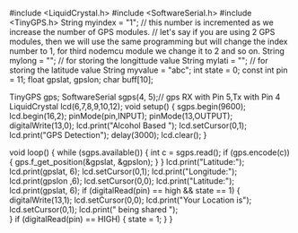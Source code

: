 #include <LiquidCrystal.h>
#include <SoftwareSerial.h>
#include <TinyGPS.h>
String myindex = "1"; // this number is incremented as we increase the number of GPS modules. 
// let's say if you are using 2 GPS modules, then we will use the same programming but will change the index number to 1, for third nodemcu module we change it to 2 and so on. 
String mylong = ""; // for storing the longittude value
String mylati = ""; // for storing the latitude value
String myvalue = "abc"; 
int state = 0;
const int pin = 11;
float gpslat, gpslon;
char buff[10];

TinyGPS gps;
SoftwareSerial sgps(4, 5);// gps RX with Pin 5,Tx with Pin 4
LiquidCrystal lcd(6,7,8,9,10,12);
void setup()
{
  sgps.begin(9600);
  lcd.begin(16,2);
  pinMode(pin,INPUT);
  pinMode(13,OUTPUT);
  digitalWrite(13,0);
        lcd.print("Alcohol Based ");
      lcd.setCursor(0,1);
      lcd.print("GPS Detection");
      delay(3000);
      lcd.clear();
}


void loop()
{
  while (sgps.available())
  {
    int c = sgps.read();
    if (gps.encode(c))
    {
      gps.f_get_position(&gpslat, &gpslon);
    }
  }
   lcd.print("Latitude:");
      lcd.print(gpslat, 6);
      lcd.setCursor(0,1);
      lcd.print("Longitude:");
      lcd.print(gpslon ,6);
      lcd.setCursor(0,0);
      lcd.print("Latitude:");
      lcd.print(gpslat, 6);
    if (digitalRead(pin) == high && state == 1) {
      digitalWrite(13,1);
      lcd.setCursor(0,0);
      lcd.print("Your Location is");
      lcd.setCursor(0,1);
      lcd.print(" being  shared  ");     
    }
  if (digitalRead(pin) == HIGH)
 {
      state = 1;
    }
  }
